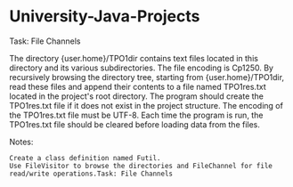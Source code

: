 # University-Java-Projects

Task: File Channels

The directory {user.home}/TPO1dir contains text files located in this directory and its various subdirectories. The file encoding is Cp1250. By recursively browsing the directory tree, starting from {user.home}/TPO1dir, read these files and append their contents to a file named TPO1res.txt located in the project's root directory. The program should create the TPO1res.txt file if it does not exist in the project structure. The encoding of the TPO1res.txt file must be UTF-8. Each time the program is run, the TPO1res.txt file should be cleared before loading data from the files.

Notes:

    Create a class definition named Futil.
    Use FileVisitor to browse the directories and FileChannel for file read/write operations.Task: File Channels
